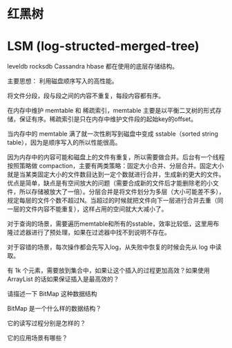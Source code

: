 # 红黑树



# LSM (log-structed-merged-tree)
leveldb
rocksdb
Cassandra 
hbase 
都在使用的底层存储结构。

主要思想：
利用磁盘顺序写入的高性能。

将文件分段，段与段之间的内容不重复，每段内容都有序。

在内存中维护 memtable 和 稀疏索引，memtable 主要是以平衡二叉树的形式存储，保证有序。稀疏索引是只在内存中维护文件段的起始key的offset。

当内存中的 memtable 满了就一次性刷写到磁盘中变成 sstable（sorted string table），因为是顺序写入的所以性能很高。

因为内存中的内容可能和磁盘上的文件有重复，所以需要做合并。后台有一个线程按照策略做 compaction，主要有两类策略：固定大小合并、分层合并。固定大小就是当某类固定大小的文件数目达到一定个数就进行合并，生成新的更大的文件。优点是简单，缺点是有空间放大的问题（需要合成新的文件后才能删除老的小文件，所以存储被放大了一倍）。分层合并是将文件划分为多层（大小可能差不多），规定每层的文件个数不超过N。当超过的时候就把文件向下一层进行合并去重（同一层的文件内容不能重复），这样占用的空间就大大减小了。

对于查询的场景，需要遍历memtable和所有的sstable，效率比较低，这里用布隆过滤器进行了预处理，如果在过滤器中找不到说明不存在。

对于容错的场景，每次操作都会先写入log，从失败中恢复的时候会先从 log 中读取。



有 1k 个元素，需要放到集合中，如果让这个插入的过程更加高效？如果使用 ArrayList 的话如果保证插入是最高效的？

请描述一下 BitMap 这种数据结构

BitMap 是一个什么样的数据结构？

它的读写过程分别是怎样的？

它的应用场景有哪些？